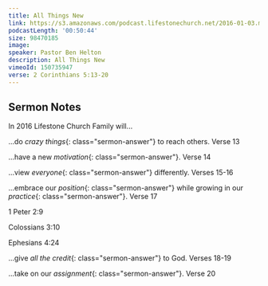 ```yaml
---
title: All Things New
link: https://s3.amazonaws.com/podcast.lifestonechurch.net/2016-01-03.mp3
podcastLength: '00:50:44'
size: 98470185
image:
speaker: Pastor Ben Helton
description: All Things New
vimeoId: 150735947
verse: 2 Corinthians 5:13-20
---
```


## Sermon Notes

In 2016 Lifestone Church Family will...

...do *crazy things*{: class="sermon-answer"} to reach others. Verse 13

...have a new *motivation*{: class="sermon-answer"}. Verse 14

...view *everyone*{: class="sermon-answer"} differently. Verses 15-16

...embrace our *position*{: class="sermon-answer"} while growing in our *practice*{: class="sermon-answer"}. Verse 17

1 Peter 2:9

Colossians 3:10

Ephesians 4:24

...give *all the credit*{: class="sermon-answer"} to God. Verses 18-19

...take on our *assignment*{: class="sermon-answer"}. Verse 20
